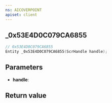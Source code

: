 ```yaml
---
ns: AICOVERPOINT
apiset: client
---
```

## _0x53E4D0C079CA6855

```c
// 0x53E4D0C079CA6855
Entity _0x53E4D0C079CA6855(ScrHandle handle);
```


## Parameters
* **handle**:

## Return value

